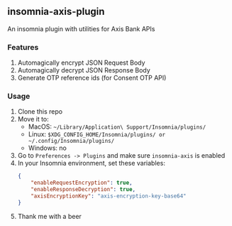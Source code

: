 ## insomnia-axis-plugin

An insomnia plugin with utilities for Axis Bank APIs

### Features
1. Automagically encrypt JSON Request Body
2. Automagically decrypt JSON Response Body
3. Generate OTP reference ids (for Consent OTP API)

### Usage

1. Clone this repo
2. Move it to:
    - MacOS: `~/Library/Application\ Support/Insomnia/plugins/`
    - Linux: `$XDG_CONFIG_HOME/Insomnia/plugins/ or ~/.config/Insomnia/plugins/`
    - Windows: no
3. Go to `Preferences -> Plugins` and make sure `insomnia-axis` is enabled
4. In your Insomnia environment, set these variables:
    ```json
    {
        "enableRequestEncryption": true,
        "enableResponseDecryption": true,
        "axisEncryptionKey": "axis-encryption-key-base64"
    }
    ```
5. Thank me with a beer